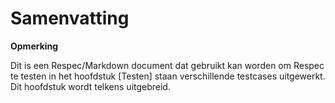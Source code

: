 # Samenvatting

**Opmerking**

Dit is een Respec/Markdown document dat gebruikt kan worden om Respec te testen
in het hoofdstuk [Testen] staan verschillende testcases uitgewerkt.
Dit hoofdstuk wordt telkens uitgebreid.
